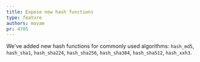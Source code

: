 ```yaml
---
title: Expose new hash functions
type: feature
authors: mavam
pr: 4705
---
```


We've added new hash functions for commonly used algorithms: `hash_md5`,
`hash_sha1`, `hash_sha224`, `hash_sha256`, `hash_sha384`, `hash_sha512`,
`hash_xxh3`.
